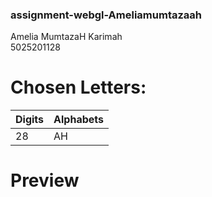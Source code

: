 ### assignment-webgl-Ameliamumtazaah
Amelia MumtazaH Karimah<br>
5025201128

# Chosen Letters:
|Digits|Alphabets|
|-|-|
|28|AH|

# Preview

